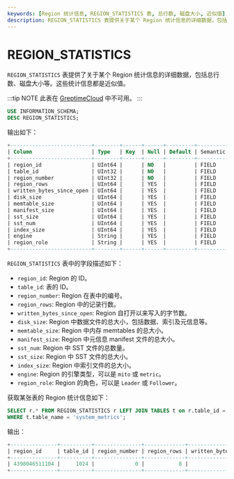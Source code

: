 ```yaml
---
keywords: [Region 统计信息, REGION_STATISTICS 表, 总行数, 磁盘大小, 近似值]
description: REGION_STATISTICS 表提供关于某个 Region 统计信息的详细数据，包括总行数、磁盘大小等。
---
```


# REGION_STATISTICS

`REGION_STATISTICS` 表提供了关于某个 Region 统计信息的详细数据，包括总行数、磁盘大小等。这些统计信息都是近似值。

:::tip NOTE
此表在 [GreptimeCloud](https://greptime.cloud/) 中不可用。
:::

```sql
USE INFORMATION_SCHEMA;
DESC REGION_STATISTICS;
```

输出如下：

```sql
+--------------------------+--------+------+------+---------+---------------+
| Column                   | Type   | Key  | Null | Default | Semantic Type |
+--------------------------+--------+------+------+---------+---------------+
| region_id                | UInt64 |      | NO   |         | FIELD         |
| table_id                 | UInt32 |      | NO   |         | FIELD         |
| region_number            | UInt32 |      | NO   |         | FIELD         |
| region_rows              | UInt64 |      | YES  |         | FIELD         |
| written_bytes_since_open | UInt64 |      | YES  |         | FIELD         |
| disk_size                | UInt64 |      | YES  |         | FIELD         |
| memtable_size            | UInt64 |      | YES  |         | FIELD         |
| manifest_size            | UInt64 |      | YES  |         | FIELD         |
| sst_size                 | UInt64 |      | YES  |         | FIELD         |
| sst_num                  | UInt64 |      | YES  |         | FIELD         |
| index_size               | UInt64 |      | YES  |         | FIELD         |
| engine                   | String |      | YES  |         | FIELD         |
| region_role              | String |      | YES  |         | FIELD         |
+--------------------------+--------+------+------+---------+---------------+
```

`REGION_STATISTICS` 表中的字段描述如下：

- `region_id`: Region 的 ID。
- `table_id`: 表的 ID。
- `region_number`: Region 在表中的编号。
- `region_rows`: Region 中的记录行数。
- `written_bytes_since_open`: Region 自打开以来写入的字节数。
- `disk_size`: Region 中数据文件的总大小，包括数据、索引及元信息等。
- `memtable_size`: Region 中内存 memtables 的总大小。
- `manifest_size`: Region 中元信息 manifest 文件的总大小。
- `sst_num`: Region 中 SST 文件的总数量。
- `sst_size`: Region 中 SST 文件的总大小。
- `index_size`: Region 中索引文件的总大小。
- `engine`: Region 的引擎类型，可以是 `mito` 或 `metric`。
- `region_role`: Region 的角色，可以是 `Leader` 或 `Follower`。

获取某张表的 Region 统计信息如下：

```sql
SELECT r.* FROM REGION_STATISTICS r LEFT JOIN TABLES t on r.table_id = t.table_id \
WHERE t.table_name = 'system_metrics';
```

输出：
```sql
+---------------+----------+---------------+-------------+--------------------------+-----------+---------------+---------------+----------+---------+------------+--------+-------------+
| region_id     | table_id | region_number | region_rows | written_bytes_since_open | disk_size | memtable_size | manifest_size | sst_size | sst_num | index_size | engine | region_role |
+---------------+----------+---------------+-------------+--------------------------+-----------+---------------+---------------+----------+---------+------------+--------+-------------+
| 4398046511104 |     1024 |             0 |           8 |                        0 |      4922 |             0 |          1338 |     3249 |       1 |        335 | mito   | Leader      |
+---------------+----------+---------------+-------------+--------------------------+-----------+---------------+---------------+----------+---------+------------+--------+-------------+
```
